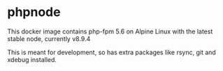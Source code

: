 # phpnode

This docker image contains php-fpm 5.6 on Alpine Linux with the latest stable node, currently v8.9.4

This is meant for development, so has extra packages like rsync, git and xdebug installed.
